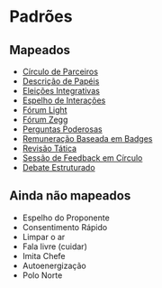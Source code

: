 # Padrões

## Mapeados

- [Círculo de Parceiros](circulo-de-parceiros.md)
- [Descrição de Papéis](descricao-de-papeis.md)
- [Eleições Integrativas](eleicoes-integrativas.md)
- [Espelho de Interações](espelho-de-interacoes.md)
- [Fórum Light](forum-light.md)
- [Fórum Zegg](forum-zegg.md)
- [Perguntas Poderosas](perguntas-poderosas.md)
- [Remuneração Baseada em Badges](remuneracao-baseada-em-badges.md)
- [Revisão Tática](revisao-tatica.md)
- [Sessão de Feedback em Círculo](sessao-de-feedback-em-circulo.md)
- [Debate Estruturado](debate-estruturado.md)

## Ainda não mapeados

- Espelho do Proponente
- Consentimento Rápido
- Limpar o ar
- Fala livre (cuidar)
- Imita Chefe
- Autoenergização
- Polo Norte
